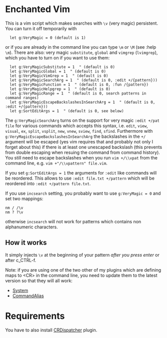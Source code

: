 # Enchanted Vim

This is a vim script which makes searches with `\v` (very magic) persistent.
You can turn it off temporarily with 
```viml
  let g:VeryMagic = 0 (default is 1)
```
or if you are already in the command line you can type `\m` or `\M` (see :help
`\m`).  There are also: very magic `substitute`, `global` and `vimgrep`
(`lvimgrep`), which you have to turn on if you want to use them:
```viml
  let g:VeryMagicSubstitute = 1  " (default is 0)
  let g:VeryMagicGlobal = 1  " (default is 0)
  let g:VeryMagicVimGrep = 1  " (default is 0)
  let g:VeryMagicSearchArg = 1  " (default is 0, :edit +/{pattern}))
  let g:VeryMagicFunction = 1  " (default is 0, :fun /{pattern})
  let g:VeryMagicHelpgrep = 1  " (default is 0)
  let g:VeryMagicRange = 1  " (default is 0, search patterns in command ranges)
  let g:VeryMagicEscapeBackslashesInSearchArg = 1  " (default is 0, :edit +/{pattern}))
  let g:SortEditArgs = 1  " (default is 0, see below)
```

The `g:VeryMagicSearchArg` turns on the support for very magic `:edit +/pat
file` for various commands which accepts this syntax, i.e. `edit`, `view`,
`visual`, `ex`, `split`, `vsplit`, `new`, `vnew`, `sview`, `find`, `sfind`.
Furthermore with `g:VeryMagicEscapeBackslashesInSearchArg` the backslashes in
the `+/` argument will be escaped (yes vim requires that and probably not only
I forget about this) if there is at least one unescaped backslash (this
prevents from double escaping when resuing the command from command history).
You still need to escape backslashes when you run `vim +/\\vpat` from the
command line, e.g. `vim +"/\\vpattern" file.vim`.

If you set `g:SortEditArgs = 1` the arguments for `:edit` like commands will
be reordered.  This allows to use `:edit file.txt +/pattern` which will be
reordered into `:edit +/pattern file.txt`.

If you use `incsearch` setting, you probably want to use `g:VeryMagic = 0` and
set two mappings:
```viml
nm / /\v
nm ? ?\v
```
otherwise `incsearch` will not work for patterns which contains non
alphanumeric characters.

## How it works
It simply injects `\v` at the beginning of your pattern *after you press enter*
or after c&#95;CTRL-f.

Note: if you are using one of the two other of my plugins which are defining
maps to &lt;CR&gt; in the command line, you need to update them to the latest
version so that they will all work:
* [System](https://github.com/coot/System)
* [CommandAlias](https://github.com/coot/cmdalias_vim)

# Requirements
You have to also install
[CRDispatcher](https://www.github/coot/CRDispatcher) plugin.
